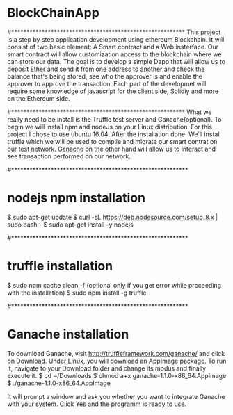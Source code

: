 # BlockChainApp

#*********************************************************
This project is a step by step application development using ethereum Blockchain. It will consist of two basic element: A Smart contract and a Web insterface. Our smart contract will allow customization access to the blockchain where we can store our data.
The goal is to develop a simple Dapp that will allow us to deposit Ether and send it from one address to another and check the balance that's being stored, see who the approver is and enable the approver to approve the transaction. Each part of the developmet will require some knowledge of javascript for the client side, Solidiy and more on the Ethereum side.

#*********************************************************
What we really need to be install is the Truffle test server and Ganache(optional).
To begin we will install npm and nodeJs on your Linux distribution. For this project I chose to use ubuntu 16.04. After the installation done. We'll install truffle which we will be used to compile and migrate our smart contrat on our test network.
Ganache on the other hand will allow us to interact and see transaction performed on our network.

#**********************************************************
# nodejs npm installation
$ sudo apt-get update
$ curl -sL https://deb.nodesource.com/setup_8.x | sudo bash -
$ sudo apt-get install -y nodejs

#**********************************************************
# truffle installation
$ sudo npm cache clean -f (optional only if you get error while proceeding with the installation)
$ sudo npm install -g truffle

#**********************************************************
# Ganache installation
To download Ganache, visit http://truffleframework.com/ganache/ and click on Download.
Under Linux, you will download an AppImage package. To run it, navigate to your Download folder and change its modus and finally execute it.
$ cd ~/Downloads
$ chmod a+x ganache-1.1.0-x86_64.AppImage
$ ./ganache-1.1.0-x86_64.AppImage

It will prompt a window and ask you whether you want to integrate Ganache with your system. Click Yes and the programm is ready to use.


